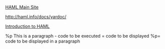 [HAML Main Site](haml.info)

http://haml.info/docs/yardoc/  

[Introduction to HAML](http://www.sitepoint.com/an-introduction-to-haml/)

<prev>
%p This is a paragraph
- code to be executed
= code to be displayed
%p= code to be displayed in a paragraph
</prev>
